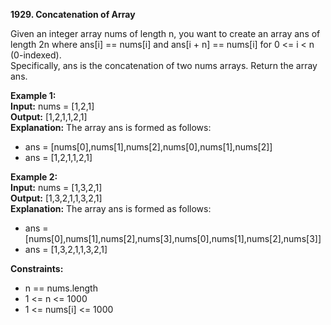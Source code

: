 **1929. Concatenation of Array**

Given an integer array nums of length n, you want to create an array ans of length 2n where ans[i] == nums[i] and ans[i + n] == nums[i] for 0 <= i < n (0-indexed).  
Specifically, ans is the concatenation of two nums arrays.
Return the array ans.  

**Example 1:**  
**Input:** nums = [1,2,1]  
**Output:** [1,2,1,1,2,1]  
**Explanation:** The array ans is formed as follows:  
- ans = [nums[0],nums[1],nums[2],nums[0],nums[1],nums[2]]  
- ans = [1,2,1,1,2,1]  

**Example 2:**  
**Input:** nums = [1,3,2,1]  
**Output:** [1,3,2,1,1,3,2,1]  
**Explanation:** The array ans is formed as follows:  
- ans = [nums[0],nums[1],nums[2],nums[3],nums[0],nums[1],nums[2],nums[3]]  
- ans = [1,3,2,1,1,3,2,1]  

**Constraints:**  
- n == nums.length  
- 1 <= n <= 1000  
- 1 <= nums[i] <= 1000  